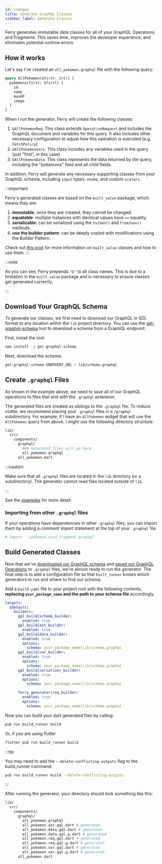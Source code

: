 ```yaml
---
id: codegen
title: Generate GraphQL Classes
sidebar_label: Generate Classes
---
```


Ferry generates immutable data classes for all of your GraphQL Operations and Fragments. This saves time, improves the developer experience, and eliminates potential runtime errors.

## How it works

Let's say I've created an `all_pokemon.graphql` file with the following query:

```graphql
query AllPokemon($first: Int!) {
  pokemons(first: $first) {
    id
    name
    maxHP
    image
  }
}
```

When I run the generator, Ferry will create the following classes:

1. `GAllPokemonReq`: This class extends `OperationRequest` and includes the GraphQL document and variables for this query. It also includes other necessary configuration to adjust how this operation is executed (e.g. `FetchPolicy`).
2. `GAllPokemonVars`: This class includes any variables used in the query (just "first", in this case)
3. `GAllPokemonData`: This class represents the data returned by the query, including the "pokemons" field and all child fields.

In addition, Ferry will generate any necessary supporting classes from your GraphQL schema, including `input` types, `enum`s, and custom `scalars`.

:::important

Ferry's generated classes are based on the `built_value` package, which means they are:

1. **immutable**: once they are created, they cannot be changed.
2. **equatable**: multiple instances with identical values have `==` equality.
3. **serializable**: can be serialized using the `toJson()` and `fromJson()` methods.
4. **use the builder pattern**: can be deeply copied with modifications using the Builder Pattern.

Check out [this post](https://medium.com/dartlang/darts-built-value-for-immutable-object-models-83e2497922d4) for more information on `built_value` classes and how to use them.
:::

:::note

As you can see, Ferry prepends `"G"` to all class names. This is due to a limitation in the `built_value` package and is necessary to ensure classes get generated correctly.

:::

## Download Your GraphQL Schema

To generate our classes, we first need to downoad our GraphQL in SDL format to any location within the `lib` project directory. You can use the [get-graphql-schema](https://github.com/prisma-labs/get-graphql-schema) tool to download a schema from a GraphQL endpoint:

First, install the tool:

```sh
npm install -g get-graphql-schema
```

Next, download the schema:

```sh
get-graphql-schema ENDPOINT_URL > lib/schema.graphql
```

## Create `.graphql` Files

As shown in the example above, we need to save all of our GraphQL operations to files that end with the `.graphql` extension.

The generated files are created as siblings to the `.graphql` file. To reduce clutter, we recommend placing your `.graphql` files in a `/graphql` subdirectory. For example, if I have an `AllPokemon` widget that will use the `AllPokemon` query from above, I might use the following directory structure:

```bash
lib/
  src/
    components/
      graphql/
        ### Generated files will go here
        all_pokemon.graphql
      all_pokemon.dart
```

:::caution

Make sure that all `.graphql` files are located in the `lib` directory (or a subdirectory). The generator cannot read files located outside of `lib`.

:::

See the [examples](https://github.com/gql-dart/ferry/tree/master/examples) for more detail.

### Importing from other `.graphql` files

If your operations have dependencies in other `.graphql` files, you can import them by adding a _comment import_ statement at the top of your `.graphql` file.

```graphql
# import './pokemon_card_fragment.graphql'
```

## Build Generated Classes

Now that we've [downloaded our GraphQL schema](codegen#download-your-graphql-schema) and [saved our GraphQL Operations](codegen#create-graphql-files) to `.graphql` files, we're almost ready to run the generator. The final step is to add a configuration file so that `built_runner` knows which generators to run and where to find our schema.

Add a `build.yaml` file to your project root with the following contents, **replacing `your_package_name` and the path to your schema file** accordingly.

```yaml
targets:
  $default:
    builders:
      gql_build|schema_builder:
        enabled: true
      gql_build|ast_builder:
        enabled: true
      gql_build|data_builder:
        enabled: true
        options:
          schema: your_package_name|lib/schema.graphql
      gql_build|var_builder:
        enabled: true
        options:
          schema: your_package_name|lib/schema.graphql
      gql_build|serializer_builder:
        enabled: true
        options:
          schema: your_package_name|lib/schema.graphql

      ferry_generator|req_builder:
        enabled: true
        options:
          schema: your_package_name|lib/schema.graphql
```

Now you can build your dart generated files by calling:

```sh
pub run build_runner build
```

Or, if you are using flutter

```sh
flutter pub run build_runner build
```

:::tip

You may need to add the `--delete-conflicting-outputs` flag to the build_runner command:

```sh
pub run build_runner build --delete-conflicting-outputs
```

:::

After running the generator, your directory should look something like this:

```bash
lib/
  src/
    components/
      graphql/
        all_pokemon.graphql
        all_pokemon.ast.gql.dart # generated
        all_pokemon.data.gql.dart # generated
        all_pokemon.data.gql.g.dart # generated
        all_pokemon.req.gql.dart # generated
        all_pokemon.req.gql.g.dart # generated
        all_pokemon.var.gql.dart # generated
        all_pokemon.var.gql.g.dart # generated
      all_pokemon.dart
```
